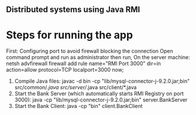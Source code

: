 ## Distributed systems using Java RMI

# Steps for running the app
First: 
Configuring port to  avoid firewall blocking the connection
Open command prompt and run as administrator then run,
On the server machine:   
netsh advfirewall firewall add rule name="RMI Port 3000" dir=in action=allow protocol=TCP localport=3000
now;
1. Compile Java files: 
  javac -d bin -cp "lib/mysql-connector-j-9.2.0.jar;bin" src/common/*.java src/server/*.java src/client/*.java
2. Start the Bank Server (which automatically starts RMI Registry on port 3000): 
  java -cp "lib/mysql-connector-j-9.2.0.jar;bin" server.BankServer
3. Start the Bank Client: 
  java -cp "bin" client.BankClient
